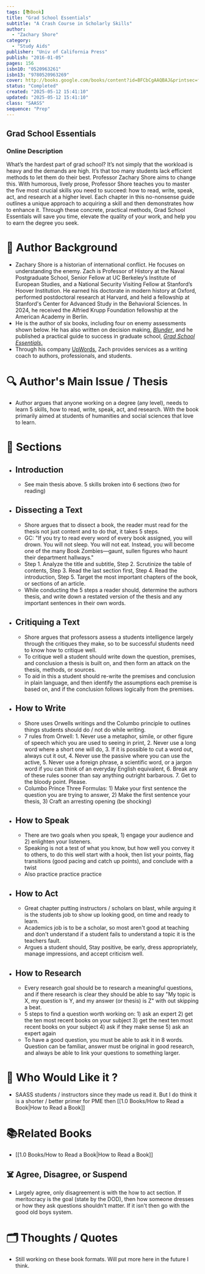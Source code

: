 ```yaml
---
tags: [📚Book]
title: "Grad School Essentials"
subtitle: "A Crash Course in Scholarly Skills"
author:
  - "Zachary Shore"
category:
  - "Study Aids"
publisher: "Univ of California Press"
publish: "2016-01-05"
pages: 156
isbn10: "0520963261"
isbn13: "9780520963269"
cover: http://books.google.com/books/content?id=BFCbCgAAQBAJ&printsec=frontcover&img=1&zoom=1&edge=curl&source=gbs_api
status: "Completed"
created: "2025-05-12 15:41:10"
updated: "2025-05-12 15:41:10"
class: "SAASS"
sequence: "Prep"
---
```


## Grad School Essentials

### Online Description

What’s the hardest part of grad school? It’s not simply that the workload is heavy and the demands are high. It’s that too many students lack efficient methods to let them do their best. Professor Zachary Shore aims to change this. With humorous, lively prose, Professor Shore teaches you to master the five most crucial skills you need to succeed: how to read, write, speak, act, and research at a higher level. Each chapter in this no-nonsense guide outlines a unique approach to acquiring a skill and then demonstrates how to enhance it. Through these concrete, practical methods, Grad School Essentials will save you time, elevate the quality of your work, and help you to earn the degree you seek.

# 🔫 Author Background
- Zachary Shore is a historian of international conflict. He focuses on understanding the enemy. Zach is Professor of History at the Naval Postgraduate School, Senior Fellow at UC Berkeley’s Institute of European Studies, and a National Security Visiting Fellow at Stanford’s Hoover Institution. He earned his doctorate in modern history at Oxford, performed postdoctoral research at Harvard, and held a fellowship at Stanford's Center for Advanced Study in the Behavioral Sciences. In 2024, he received the Alfried Krupp Foundation fellowship at the American Academy in Berlin.
- He is the author of six books, including four on enemy assessments shown below. He has also written on decision making, [_Blunder_,](https://www.zacharyshore.com/blunder.html) and he published a practical guide to success in graduate school, [_Grad School Essentials_.](https://www.zacharyshore.com/grad-school-essentials.html)
- Through his company [UpWords](https://www.upwordswriting.com/), Zach provides services as a writing coach to authors, professionals, and students.

# 🔍 Author's Main Issue / Thesis
- Author argues that anyone working on a degree (any level), needs to learn 5 skills, how to read, write, speak, act, and research.  With the book primarily aimed at students of humanities and social sciences that love to learn.  

# 📒 Sections
- ## Introduction
	- See main thesis above. 5 skills broken into 6 sections (two for reading)
- ## Dissecting a Text
	- Shore argues that to dissect a book, the reader must read for the thesis not just content and to do that, it takes 5 steps.  
	- GC: "If you try to read every word of every book assigned, you will drown. You will not sleep. You will not eat. Instead, you will become one of the many Book Zombies—gaunt, sullen figures who haunt their department hallways."
	- Step 1. Analyze the title and subtitle, Step 2. Scrutinize the table of contents, Step 3. Read the last section first, Step 4. Read the introduction, Step 5. Target the most important chapters of the book, or sections of an article.
	- While conducting the 5 steps a reader should, determine the authors thesis, and write down a restated version of the thesis and any important sentences in their own words.  
- ## Critiquing a Text
	- Shore argues that professors assess a students intelligence largely through the critiques they make, so to be successful students need to know how to critique well.  
	- To critique well a student should write down the question, premises, and conclusion a thesis is built on, and then form an attack on the thesis, methods, or sources. 
	- To aid in this a student should re-write the premises and conclusion in plain language, and then identify the assumptions each premise is based on, and if the conclusion follows logically from the premises. 
- ## How to Write
	- Shore uses Orwells writings and the Columbo principle to outlines things students should do / not do while writing.  
	- 7 rules from Orwell: 1. Never use a metaphor, simile, or other figure of speech which you are used to seeing in print, 2. Never use a long word where a short one will do, 3. If it is possible to cut a word out, always cut it out, 4. Never use the passive where you can use the active, 5. Never use a foreign phrase, a scientific word, or a jargon word if you can think of an everyday English equivalent, 6. Break any of these rules sooner than say anything outright barbarous. 7. Get to the bloody point. Please.
	- Columbo Prince Three Formulas: 1) Make your first sentence the question you are trying to answer, 2) Make the first sentence your thesis, 3) Craft an arresting opening (be shocking)
- ## How to Speak
	- There are two goals when you speak, 1) engage your audience and 2) enlighten your listeners.  
	- Speaking is not a test of what you know, but how well you convey it to others, to do this well start with a hook, then list your points, flag transitions (good pacing and catch up points), and conclude with a twist
	- Also practice practice practice
- ## How to Act
	- Great chapter putting instructors / scholars on blast, while arguing it is the students job to show up looking good, on time and ready to learn.  
	- Academics job is to be a scholar, so most aren't good at teaching and don't understand if a student fails to understand a topic it is the teachers fault. 
	- Argues a student should, Stay positive, be early, dress appropriately, manage impressions, and accept criticism well. 
- ## How to Research
	- Every research goal should be to research a meaningful questions, and if there research is clear they should be able to say "My topic is X, my question is Y, and my answer (or thesis) is Z" with out skipping a beat. 
	- 5 steps to find a question worth working on: 1) ask an expert 2) get the ten most recent books on your subject 3) get the next ten most recent books on your subject 4) ask if they make sense 5) ask an expert again
	- To have a good question, you must be able to ask it in 8 words.  Question can be familiar, answer must be original in good research, and always be able to link your questions to something larger. 

# 🥰 Who Would Like it ?
- SAASS students / instructors since they made us read it.  But I do think it is a shorter / better primer for PME then [[1.0 Books/How to Read a Book|How to Read a Book]]

# 📚Related Books
- [[1.0 Books/How to Read a Book|How to Read a Book]]

## ☠️ Agree, Disagree, or Suspend 
- Largely agree, only disagreement is with the how to act section.  If meritocracy is the goal (state by the DOD), then how someone dresses or how they ask questions shouldn't matter.  If it isn't then go with the good old boys system.  

# 🗂 Thoughts / Quotes
- Still working on these book formats.  Will put more here in the future I think.

